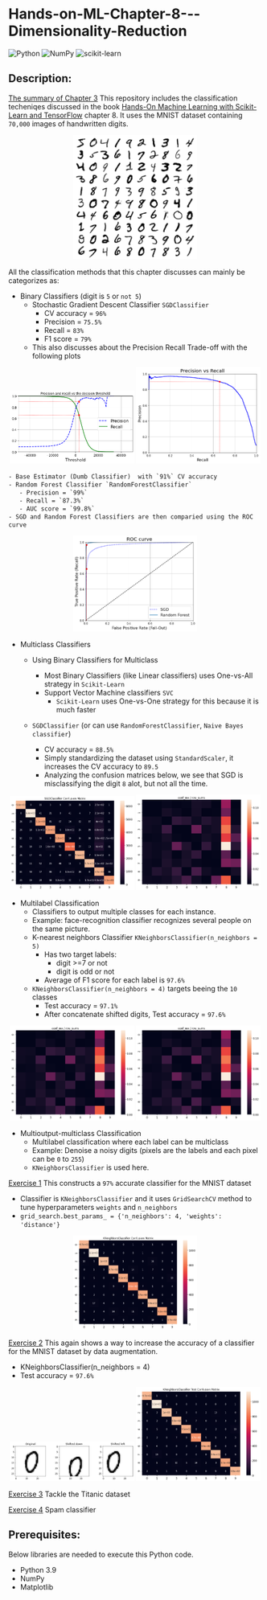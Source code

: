 # Hands-on-ML-Chapter-8---Dimensionality-Reduction

![Python](https://img.shields.io/badge/python-3670A0?style=for-the-badge&logo=python&logoColor=ffdd54)
![NumPy](https://img.shields.io/badge/numpy-%23013243.svg?style=for-the-badge&logo=numpy&logoColor=white)
![scikit-learn](https://img.shields.io/badge/scikit--learn-%23F7931E.svg?style=for-the-badge&logo=scikit-learn&logoColor=white)

## Description:

[The summary of Chapter 3](https://github.com/buddhika159/Hands-on-ML-Chapter-3---Classification/blob/d7fe2cc276fbf3243ba32319d9bed776da33e8be/MNIST-dataset-classification.ipynb)
This repository includes the classification techeniqes discussed in the book [Hands-On Machine Learning with Scikit-Learn and TensorFlow](https://www.knowledgeisle.com/wp-content/uploads/2019/12/2-Aur%C3%A9lien-G%C3%A9ron-Hands-On-Machine-Learning-with-Scikit-Learn-Keras-and-Tensorflow_-Concepts-Tools-and-Techniques-to-Build-Intelligent-Systems-O%E2%80%99Reilly-Media-2019.pdf) chapter 8. It uses the MNIST dataset containing `70,000` images of handwritten digits. 

<p align="middle">
  <img src="images/more_digits_plot.png" width="49%" />
</p>

All the classification methods that this chapter discusses can mainly be categorizes as:
 - Binary Classifiers (digit is `5` or `not 5`)
    - Stochastic Gradient Descent Classifier `SGDClassifier` 
       - CV accuracy = `96%` 
       - Precision = `75.5%` 
       - Recall = `83%` 
       - F1 score = `79%`
    - This also discusses about the Precision Recall Trade-off with the following plots

<p align="middle">
  <img src="images/precision_recall_vs_threshold_plot.png" width="49%" />
  <img src="images/precision_vs_recall_plot.png" width="49%" /> 
</p>
 
    - Base Estimator (Dumb Classifier)  with `91%` CV accuracy
    - Random Forest Classifier `RandomForestClassifier`
       - Precision = `99%`
       - Recall = `87.3%`
       - AUC score = `99.8%`
    - SGD and Random Forest Classifiers are then comparied using the ROC curve

<p align="middle">
  <img src="images/roc_curve_comparison_plot.png" width="49%" />
</p>

 - Multiclass Classifiers
    - Using Binary Classifiers for Multiclass
       - Most Binary Classifiers (like Linear classifiers) uses One-vs-All strategy in `Scikit-Learn`
       - Support Vector Machine classifiers `SVC`
          - `Scikit-Learn` uses One-vs-One strategy for this because it is much faster
      
    - `SGDClassifier` (or can use `RandomForestClassifier`, `Naive Bayes classifier`)
       - CV accuracy = `88.5%` 
       - Simply standardizing the dataset using `StandardScaler`, it increases the CV accuracy to `89.5`
       - Analyzing the confusion matrices below, we see that SGD is misclassifying the digit `8` alot, but not all the time.

<p align="middle">
  <img src="images/SGDClassifier Confusion Matrix.png" width="49%" />
  <img src="images/SGDClassifier conf_mx over row_sums.png" width="49%" /> 
</p>

 - Multilabel Classification
    - Classifiers to output multiple classes for each instance.
    - Example: face-recognition classifier recognizes several people on the same picture.
    - K-nearest neighbors Classifier `KNeighborsClassifier(n_neighbors = 5)`
       - Has two target labels:
          - digit >=7 or not
          - digit is odd or not
       - Average of F1 score for each label is `97.6%`
    - `KNeighborsClassifier(n_neighbors = 4)` targets beeing the `10` classes
       - Test accuracy = `97.1%`
       - After concatenate shifted digits, Test accuracy = `97.6%`

<p align="middle">
  <img src="images/KNeighborsClassifier Confusion Matrix.png" width="49%" />
  <img src="images/SGDClassifier conf_mx over row_sums.png" width="49%" /> 
</p>

 - Multioutput-multiclass Classification
    - Multilabel classification where each label can be multiclass
    - Example: Denoise a noisy digits (pixels are the labels and each pixel can be `0` to `255`)
 	- `KNeighborsClassifier` is used here.




[Exercise 1](https://github.com/buddhika159/Hands-on-ML-Chapter-3---Classification/blob/d7fe2cc276fbf3243ba32319d9bed776da33e8be/Exercise%201%20MNIST%20Classifier%20With%20Over%2097%25%20Accuracy.ipynb) 
This constructs a `97%` accurate classifier for the MNIST dataset
 - Classifier is `KNeighborsClassifier` and it uses `GridSearchCV` method to tune hyperparameters `weights` and `n_neighbors`
 - `grid_search.best_params_ = {'n_neighbors': 4, 'weights': 'distance'}`

<p align="middle">
  <img src="images/Excersie 1 - KNeighborsClassifier Confusion Matrix.png" width="49%" />
</p>

[Exercise 2](https://github.com/buddhika159/Hands-on-ML-Chapter-3---Classification/blob/d7fe2cc276fbf3243ba32319d9bed776da33e8be/Exercise%202%20Data%20Augmentation.ipynb)
This again shows a way to increase the accuracy of a classifier for the MNIST dataset by data augmentation.
 - KNeighborsClassifier(n_neighbors = 4)
 - Test accuracy = `97.6%`

<p align="middle">
  <img src="images/Exersice 2 - shifted digits.png" width="49%" />
  <img src="images/Excersie 2 - KNeighborsClassifier Confusion Matrix.png" width="49%" />
</p>

[Exercise 3](https://github.com/buddhika159/Hands-on-ML-Chapter-3---Classification/blob/d7fe2cc276fbf3243ba32319d9bed776da33e8be/Exercise%203%20Titanic%20dataset.ipynb)
Tackle the Titanic dataset

[Exercise 4](https://github.com/buddhika159/Hands-on-ML-Chapter-3---Classification/blob/d7fe2cc276fbf3243ba32319d9bed776da33e8be/Exercise%204%20Spam%20classifier.ipynb)
Spam classifier






## Prerequisites:
Below libraries are needed to execute this Python code.
- Python 3.9
- NumPy
- Matplotlib



